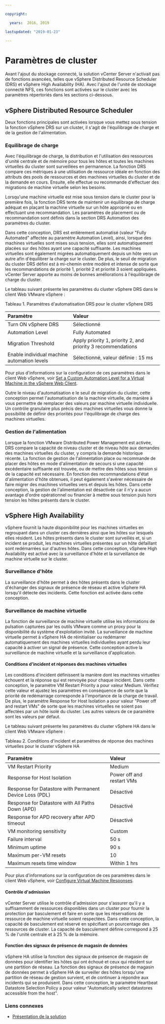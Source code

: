 ```yaml
---

copyright:

  years:  2016, 2019

lastupdated: "2019-01-23"

---
```


# Paramètres de cluster

Avant l'ajout du stockage connecté, la solution vCenter Server n'activait pas de fonctions avancées, telles que vSphere Distributed Resource Scheduler (DRS) et vSphere High Availability (HA). Avec l'ajout de l'unité de stockage connecté NFS, ces fonctions sont activées sur le cluster avec les paramètres répertoriés dans les sections ci-dessous.

## vSphere Distributed Resource Scheduler

Deux fonctions principales sont activées lorsque vous mettez sous tension la fonction vSphere DRS sur un cluster, il s'agit de l'équilibrage de charge et de la gestion de l'alimentation.

### Equilibrage de charge

Avec l'équilibrage de charge, la distribution et l'utilisation des ressources d'unité centrale et de mémoire pour tous les hôtes et toutes les machines virtuelles du cluster sont surveillées en permanence. La fonction DRS compare ces métriques à une utilisation de ressource idéale en fonction des attributs des pools de ressources et des machines virtuelles du cluster et de la demande en cours. Ensuite, elle effectue ou recommande d'effectuer des migrations de machine virtuelle selon les besoins.

Lorsqu'une machine virtuelle est mise sous tension dans le cluster pour la première fois, la fonction DRS tente de maintenir un équilibrage de charge adéquat en plaçant la machine virtuelle sur un hôte approprié ou en effectuant une recommandation. Les paramètres de placement ou de recommandation sont définis dans la section DRS Automation des paramètres du cluster.

Dans cette conception, DRS est entièrement automatisé (valeur "Fully Automated" affectée au paramètre Automation Level), ainsi, lorsque des machines virtuelles sont mises sous tension, elles sont automatiquement placées sur des hôtes ayant une capacité suffisante. Les machines virtuelles sont également migrées automatiquement depuis un hôte vers un autre afin d'équilibrer la charge sur le cluster. De plus, le seuil de migration du cluster DRS défini est à mi-chemin entre modéré et intense de sorte que les recommandations de priorité 1, priorité 2 et priorité 3 soient appliquées. vCenter Server apporte au moins de bonnes améliorations à l'équilibrage de charge du cluster.

Le tableau suivant présente les paramètres du cluster vSphere DRS dans le client Web VMware vSphere :

Tableau 1. Paramètres d'automatisation DRS pour le cluster vSphere DRS

| Paramètre             | Valeur  |
|:------------------- |:------ |
| Turn ON vSphere DRS | Sélectionné |
| Automation Level | Fully Automated |
| Migration Threshold | Apply priority 1, priority 2, and priority 3 recommendations |
| Enable individual machine automation levels | Sélectionné, valeur définie : 15 ms |

Pour plus d'informations sur la configuration de ces paramètres dans le client Web vSphere, voir [Set a Custom Automation Level for a Virtual Machine in the vSphere Web Client](https://docs.vmware.com/en/VMware-vSphere/5.5/com.vmware.vsphere.resmgmt.doc/GUID-C21C0609-923B-46FB-920C-887F00DBCAB9.html).

Outre le niveau d'automatisation e le seuil de migration du cluster, cette conception permet l'automatisation de la machine virtuelle, de manière à vous permettre de remplacer des valeurs par machine virtuelle individuelle. Un contrôle granulaire plus précis des machines virtuelles vous donne la possibilité de définir des priorités pour l'équilibrage de charge des machines virtuelles.

### Gestion de l'alimentation

Lorsque la fonction VMware Distributed Power Management est activée, DRS compare la capacité de niveau cluster et de niveau hôte aux demandes des machines virtuelles du cluster, y compris la demande historique récente. La fonction de gestion de l'alimentation place ou recommande de placer des hôtes en mode d'alimentation de secours si une capacité excédentaire suffisante est trouvée, ou de mettre des hôtes sous tension si de la capacité est nécessaire. En fonction des recommandations d'état d'alimentation d'hôte obtenues, il peut également s'avérer nécessaire de faire migrer des machines virtuelles vers et depuis les hôtes.
Dans cette conception, la gestion de l'alimentation est désactivée car il n'y a aucun avantage d'ordre opérationnel ou financier à mettre sous tension puis hors tension les hôtes présents dans le cluster.

## vSphere High Availability

vSphere fournit la haute disponibilité pour les machines virtuelles en regroupant dans un cluster ces dernières ainsi que les hôtes sur lesquels elles résident. Les hôtes présents dans le cluster sont surveillés et, si un incident se produit, les machines virtuelles présentes sur un hôte défaillant sont redémarrées sur d'autres hôtes.
Dans cette conception, vSphere High Availability est activé avec la surveillance d'hôte et la surveillance de machine virtuelle sur le cluster.

### Surveillance d'hôte

La surveillance d'hôte permet à des hôtes présents dans le cluster d'échanger des signaux de présence de réseau et active vSphere HA lorsqu'il détecte des incidents. Cette fonction est activée dans cette conception.

### Surveillance de machine virtuelle

La fonction de surveillance de machine virtuelle utilise les informations de pulsation capturées par les outils VMware comme un proxy pour la disponibilité du système d'exploitation invité. La surveillance de machine virtuelle permet à vSphere HA de réinitialiser ou redémarrer automatiquement des machines virtuelles individuelles ayant perdu leur capacité à activer un signal de présence. Cette conception active la surveillance de machine virtuelle et la surveillance d'application.

#### Conditions d'incident et réponses des machines virtuelles

Les conditions d'incident définissent la manière dont les machines virtuelles échouent et la réponse qui est renvoyée pour chaque incident. Dans cette conception, le paramètre VM Restart Priority a pour valeur Medium. Vérifiez cette valeur et ajustez les paramètres en conséquence de sorte que la priorité de redémarrage corresponde à l'importance de la charge de travail. De plus, le paramètre Response for Host Isolation a pour valeur "Power off and restart VMs" de sorte que les machines virtuelles ne soient pas affectées par un hôte isolé du cluster. Les autres valeurs de ce paramètre sont les valeurs par défaut.

Le tableau suivant présente les paramètres du cluster vSphere HA dans le client Web VMware vSphere :

Tableau 2. Conditions d'incident et paramètres de réponse des machines virtuelles pour le cluster vSphere HA

| Paramètre             | Valeur  |
|:------------------- |:------ |
| VM Restart Priority | Medium |
| Response for Host Isolation | Power off and restart VMs |
| Response for Datastore with Permanent Device Loss (PDL) | Désactivé |
| Response for Datastore with All Paths Down (APD) | Désactivé |
| Response for APD recovery after APD timeout | Désactivé |
| VM monitoring sensitivity | Custom |
| Failure interval | 50 s |
| Minimum uptime | 90 s |
| Maximum per-VM resets | 10 |
| Maximum resets time window | Within 1 hrs |

Pour plus d'informations sur la configuration de ces paramètres dans le client Web vSphere, voir [Configure Virtual Machine Responses](https://docs.vmware.com/en/VMware-vSphere/6.0/com.vmware.vsphere.avail.doc/GUID-3DAED2B1-55B8-4877-BD0F-BC57C10A516C.html).

#### Contrôle d'admission

vCenter Server utilise le contrôle d'admission pour s'assurer qu'il y a suffisamment de ressources disponibles dans un cluster pour fournir la protection par basculement et faire en sorte que les réservations de ressource de machine virtuelle soient respectées. Dans cette conception, la capacité de basculement est réservé en spécifiant un pourcentage des ressources de cluster. La capacité de basculement définie correspond à 25 % de l'unité centrale et à 25 % de la mémoire.

#### Fonction des signaux de présence de magasin de données

vSphere HA utilise la fonction des signaux de présence de magasin de données pour identifier les hôtes qui ont échoué et ceux qui résident sur une partition de réseau. La fonction des signaux de présence de magasin de données permet à vSphere HA de surveiller des hôtes lorsqu'une partition de réseau de gestion survient, et de continuer à répondre aux incidents qui se produisent. Dans cette conception, le paramètre Heartbeat Datastore Selection Policy a pour valeur "Automatically select datastores accessible from the host".

### Liens connexes

* [Présentation de la solution](/docs/services/vmwaresolutions/archiref/solution/solution_overview.html)
